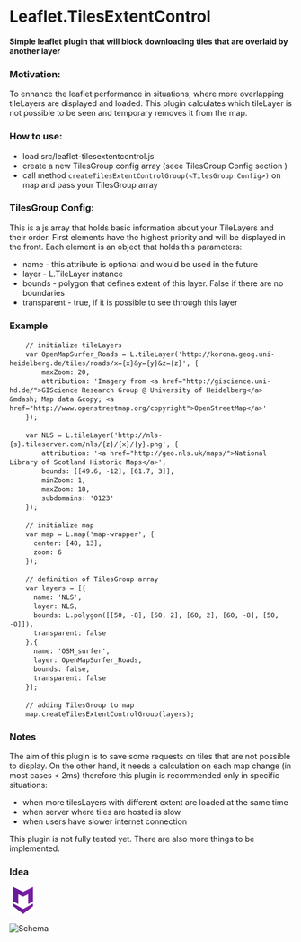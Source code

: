 # Leaflet.TilesExtentControl

**Simple leaflet plugin that will block downloading tiles that are overlaid by another layer**

### Motivation:
To enhance the leaflet performance in situations, where more overlapping tileLayers are displayed and loaded. This plugin calculates which tileLayer is not possible to be seen and temporary removes it from the map.


### How to use:
* load src/leaflet-tilesextentcontrol.js
* create a new TilesGroup config array (seee TilesGroup Config section )
* call method ``createTilesExtentControlGroup(<TilesGroup Config>)`` on map and pass your TilesGroup array


### TilesGroup Config:
This is a js array that holds basic information about your TileLayers and their order. First elements have the highest priority and will be displayed in the front. Each element is an object that holds this parameters:
 * name - this attribute is optional and would be used in the future
 * layer - L.TileLayer instance
 * bounds - polygon that defines extent of this layer. False if there are no boundaries
 * transparent - true, if it is possible to see through this layer


### Example
```
    // initialize tileLayers
    var OpenMapSurfer_Roads = L.tileLayer('http://korona.geog.uni-heidelberg.de/tiles/roads/x={x}&y={y}&z={z}', {  
        maxZoom: 20,
        attribution: 'Imagery from <a href="http://giscience.uni-hd.de/">GIScience Research Group @ University of Heidelberg</a> &mdash; Map data &copy; <a href="http://www.openstreetmap.org/copyright">OpenStreetMap</a>'
    });

    var NLS = L.tileLayer('http://nls-{s}.tileserver.com/nls/{z}/{x}/{y}.png', {
    	attribution: '<a href="http://geo.nls.uk/maps/">National Library of Scotland Historic Maps</a>',
    	bounds: [[49.6, -12], [61.7, 3]],
    	minZoom: 1,
    	maxZoom: 18,
    	subdomains: '0123'
    });

    // initialize map
    var map = L.map('map-wrapper', {
      center: [48, 13],
      zoom: 6
    });

    // definition of TilesGroup array
    var layers = [{
      name: 'NLS',
      layer: NLS,
      bounds: L.polygon([[50, -8], [50, 2], [60, 2], [60, -8], [50, -8]]),
      transparent: false
    },{
      name: 'OSM_surfer',
      layer: OpenMapSurfer_Roads,
      bounds: false,
      transparent: false
    }];

    // adding TilesGroup to map
    map.createTilesExtentControlGroup(layers);
```


### Notes
The aim of this plugin is to save some requests on tiles that are not possible to display. On the other hand, it needs a calculation on each map change (in most cases < 2ms) therefore this plugin is recommended only in specific situations:
 - when more tilesLayers with different extent are loaded at the same time
 - when server where tiles are hosted is slow
 - when users have slower internet connection

This plugin is not fully tested yet. There are also more things to be implemented.


### Idea

![alt text](https://github.com/adam-p/markdown-here/raw/master/src/common/images/icon48.png "Logo Title Text 1")

![Schema](schema.png "Schema")
